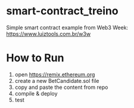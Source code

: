 # smart-contract_treino
Simple smart contract example from Web3 Week: https://www.luiztools.com.br/w3w

# How to Run
1. open https://remix.ethereum.org
2. create a new BetCandidate.sol file
3. copy and paste the content from repo
4. compile & deploy
5. test
